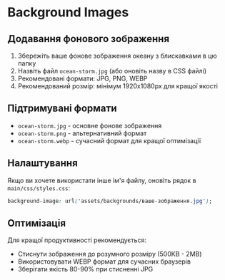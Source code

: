 # Background Images

## Додавання фонового зображення

1. Збережіть ваше фонове зображення океану з блискавками в цю папку
2. Назвіть файл `ocean-storm.jpg` (або оновіть назву в CSS файлі)
3. Рекомендовані формати: JPG, PNG, WEBP
4. Рекомендований розмір: мінімум 1920x1080px для кращої якості

## Підтримувані формати

- `ocean-storm.jpg` - основне фонове зображення
- `ocean-storm.png` - альтернативний формат
- `ocean-storm.webp` - сучасний формат для кращої оптимізації

## Налаштування

Якщо ви хочете використати інше ім'я файлу, оновіть рядок в `main/css/styles.css`:

```css
background-image: url('assets/backgrounds/ваше-зображення.jpg');
```

## Оптимізація

Для кращої продуктивності рекомендується:
- Стиснути зображення до розумного розміру (500KB - 2MB)
- Використовувати WEBP формат для сучасних браузерів
- Зберігати якість 80-90% при стисненні JPG